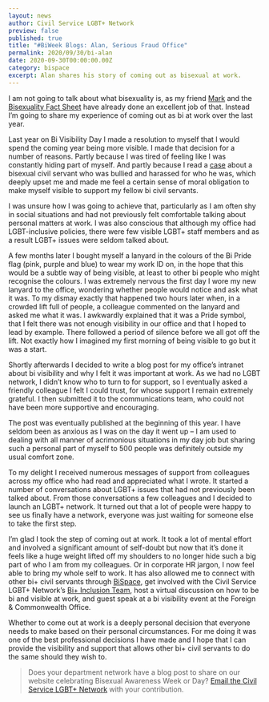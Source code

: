 ```yaml
---
layout: news
author: Civil Service LGBT+ Network
preview: false
published: true
title: "#BiWeek Blogs: Alan, Serious Fraud Office"
permalink: 2020/09/30/bi-alan
date: 2020-09-30T00:00:00.00Z
category: bispace
excerpt: Alan shares his story of coming out as bisexual at work.
---
```


I am not going to talk about what bisexuality is, as my friend [Mark](https://www.civilservice.lgbt/2020/09/20/bi-mark) and the [Bisexuality Fact Sheet](https://www.civilservice.lgbt/publication/bi-fact-sheet) have already done an excellent job of that. Instead I’m going to share my experience of coming out as bi at work over the last year.

Last year on Bi Visibility Day I made a resolution to myself that I would spend the coming year being more visible. I made that decision for a number of reasons. Partly because I was tired of feeling like I was constantly hiding part of myself. And partly because I read a [case](https://www.theguardian.com/society/2019/jun/19/bullied-bisexual-prison-officer-ben-plaistow-unlikely-work-again-tribunal) about a bisexual civil servant who was bullied and harassed for who he was, which deeply upset me and made me feel a certain sense of moral obligation to make myself visible to support my fellow bi civil servants.

I was unsure how I was going to achieve that, particularly as I am often shy in social situations and had not previously felt comfortable talking about personal matters at work. I was also conscious that although my office had LGBT-inclusive policies, there were few visible LGBT+ staff members and as a result LGBT+ issues were seldom talked about.

A few months later I bought myself a lanyard in the colours of the Bi Pride flag (pink, purple and blue) to wear my work ID on, in the hope that this would be a subtle way of being visible, at least to other bi people who might recognise the colours. I was extremely nervous the first day I wore my new lanyard to the office, wondering whether people would notice and ask what it was. To my dismay exactly that happened two hours later when, in a crowded lift full of people, a colleague commented on the lanyard and asked me what it was. I awkwardly explained that it was a Pride symbol, that I felt there was not enough visibility in our office and that I hoped to lead by example. There followed a period of silence before we all got off the lift. Not exactly how I imagined my first morning of being visible to go but it was a start.

Shortly afterwards I decided to write a blog post for my office’s intranet about bi visibility and why I felt it was important at work. As we had no LGBT network, I didn’t know who to turn to for support, so I eventually asked a friendly colleague I felt I could trust, for whose support I remain extremely grateful. I then submitted it to the communications team, who could not have been more supportive and encouraging.

The post was eventually published at the beginning of this year. I have seldom been as anxious as I was on the day it went up – I am used to dealing with all manner of acrimonious situations in my day job but sharing such a personal part of myself to 500 people was definitely outside my usual comfort zone.

To my delight I received numerous messages of support from colleagues across my office who had read and appreciated what I wrote. It started a number of conversations about LGBT+ issues that had not previously been talked about. From those conversations a few colleagues and I decided to launch an LGBT+ network. It turned out that a lot of people were happy to see us finally have a network, everyone was just waiting for someone else to take the first step.

I’m glad I took the step of coming out at work. It took a lot of mental effort and involved a significant amount of self-doubt but now that it’s done it feels like a huge weight lifted off my shoulders to no longer hide such a big part of who I am from my colleagues. Or in corporate HR jargon, I now feel able to bring my whole self to work. It has also allowed me to connect with other bi+ civil servants through [BiSpace](https://www.civilservice.lgbt/bispace/), get involved with the Civil Service LGBT+ Network’s [Bi+ Inclusion Team](https://www.civilservice.lgbt/about/our-team/bi-inclusion/), host a virtual discussion on how to be bi and visible at work, and guest speak at a bi visibility event at the Foreign & Commonwealth Office.

Whether to come out at work is a deeply personal decision that everyone needs to make based on their personal circumstances. For me doing it was one of the best professional decisions I have made and I hope that I can provide the visibility and support that allows other bi+ civil servants to do the same should they wish to.

> Does your department network have a blog post to share on our website celebrating Bisexual Awareness Week or Day? [Email the Civil Service LGBT+ Network](mailto:info@civilservice.lgbt) with your contribution.
